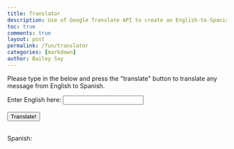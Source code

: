 ```yaml
---
title: Translator
description: Use of Google Translate API to create an English-to-Spanish translator
toc: true
comments: true
layout: post
permalink: /fun/translator
categories: [markdown]
author: Bailey Say
---
```


<title>Translator</title>

<body>
    <div class = "description">
        <p>Please type in the below and press the "translate" button to translate any message from English to Spanish.</p>
    </div>
    <div class = "input">
        <label>Enter English here: </label>
        <input type="text" id="inputField"><br><br>
        <button onclick="translate()">Translate!</button><br><br>
    </div>
    <div>
        <p>Spanish:</p>
        <p id = "output"></p>
    </div>
</body>

<script>

    encodedParams = new URLSearchParams();
    encodedParams.append("target", "es");
    encodedParams.append("source", "en");

    function translate() {
        originalText = document.getElementById("inputField").value;
        encodedParams.append("q", originalText);

        const options = {
            method: 'POST',
            headers: {
                'content-type': 'application/x-www-form-urlencoded',
                'Accept-Encoding': 'application/gzip',
                'X-RapidAPI-Key': '251e7161e9mshbf81a60446c0900p11bbc1jsnb82befaa1258',
                'X-RapidAPI-Host': 'google-translate1.p.rapidapi.com'
            },
            body: encodedParams
        };

        fetch('https://google-translate1.p.rapidapi.com/language/translate/v2', options)
            .then(response => response.json().then(data => {
                console.log(data);

                document.getElementById("output").value = data.translations[0]["translatedText"];
            }))
            .then(response => console.log(response))
            .catch(err => console.error(err));

        }
    
</script>